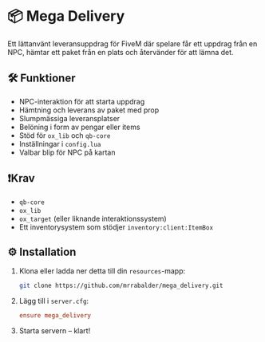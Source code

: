 # 📦 Mega Delivery

Ett lättanvänt leveransuppdrag för FiveM där spelare får ett uppdrag från en NPC, hämtar ett paket från en plats och återvänder för att lämna det.

## 🛠 Funktioner
- NPC-interaktion för att starta uppdrag
- Hämtning och leverans av paket med prop
- Slumpmässiga leveransplatser
- Belöning i form av pengar eller items
- Stöd för `ox_lib` och `qb-core`
- Inställningar i `config.lua`
- Valbar blip för NPC på kartan

## ❗️Krav
- `qb-core`
- `ox_lib`
- `ox_target` (eller liknande interaktionssystem)
- Ett inventorysystem som stödjer `inventory:client:ItemBox`

## ⚙️ Installation
1. Klona eller ladda ner detta till din `resources`-mapp:
   ```bash
   git clone https://github.com/mrrabalder/mega_delivery.git
   ```

2. Lägg till i `server.cfg`:
   ```cfg
   ensure mega_delivery
   ```

3. Starta servern – klart!